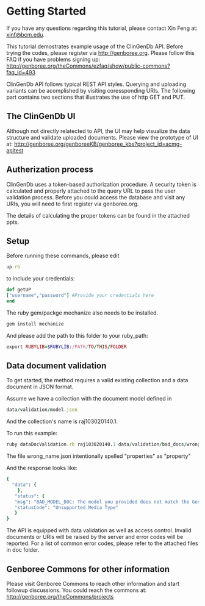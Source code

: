 
Getting Started
===============
If you have any questions regarding this tutorial, please contact Xin Feng at: xinf@bcm.edu.

This tutorial demostrates example usage of the ClinGenDb API.
Before trying the codes, please register via http://genboree.org. Please follow this FAQ if you have problems signing up: http://genboree.org/theCommons/ezfaq/show/public-commons?faq_id=493

ClinGenDb API follows typical REST API styles. Querying and uploading
variants can be acomplished by visiting coressponding URIs. The following
part contains two sections that illustrates the use of http GET and PUT.

The ClinGenDb UI
----------------
Although not directly relatected to API, the UI may help visualize the data structure and validate uploaded documents. Please view the prototype of UI at: http://genboree.org/genboreeKB/genboree_kbs?project_id=acmg-apitest

Autherization process
---------------------
ClinGenDb uses a token-based authorization procedure. A security token is 
calculated and properly attached to the query URL to pass the user validation 
process. Before you could access the database and visit any URIs, you will need to first register via genboree.org.

The details of calculating the proper tokens can be found in the attached ppts.

Setup 
-----------------
Before running these commands, please edit
```ruby
up.rb
```
to include your credentials:
```ruby
def getUP
["username","password"] #Provide your credentials here
end
```

The ruby gem/packge mechanize also needs to be installed.
```ruby
gem install mechanize
```

And please add the path to this folder to your ruby_path:
```ruby
export RUBYLIB=$RUBYLIB:/PATH/TO/THIS/FOLDER
```

Data document validation
-----------------------
To get started, the method requires a valid existing collection and a data document in JSON format.

Assume we have a collection with the document model defined in 

```ruby
data/validation/model.json
```
And the collection's name is raj103020140.1.

To run this example:
```ruby
ruby dataDocValidation.rb raj103020140.1 data/validation/bad_docs/wrong_name.json
```
The file wrong_name.json intentionally spelled "properties" as "property"

And the response looks like:

```ruby
{
  "data": {
    },
   "status": {
   "msg": "BAD_MODEL_DOC: The model you provided does not match the GenboreeKB specifications:\n\nERROR: the root property is missing the required 'name' field or it doesn't have a value.",
   "statusCode": "Unsupported Media Type"
   }
}
```

The API is equipped with data validation as well as access control. Invalid documents or URIs will be raised by the server and error codes will be reported. For a list of common error codes, please refer to the attached files in doc folder.

Genboree Commons for other information
----------------
Please visit Genboree Commons to reach other information and start followup
discussions. You could reach the commons at: http://genboree.org/theCommons/projects

